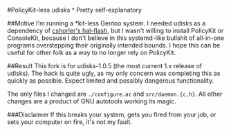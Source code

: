 #PolicyKit-less udisks
^ Pretty self-explanatory

##Motive
I'm running a \*kit-less Gentoo system. I needed udisks as a dependency of
[cshorler's hal-flash](https://github.com/cshorler/hal-flash), but I wasn't
willing to install PolicyKit or ConsoleKit, because I don't believe in this
systemd-like bullshit of all-in-one programs overstepping their originally
intended bounds. I hope this can be useful for other folk as a way to no longer
rely on PolicyKit.

##Result
This fork is for udisks-1.0.5 (the most current 1.x release of udisks). The
hack is quite ugly, as my only concern was completing this as quickly as
possible. Expect limited and possibly dangerous functionality.

The only files I changed are `./configure.ac` and `src/daemon.{c,h}`.
All other changes are a product of GNU autotools working its magic.

###Disclaimer
If this breaks your system, gets you fired from your job, or sets your computer
on fire, it's not my fault.
